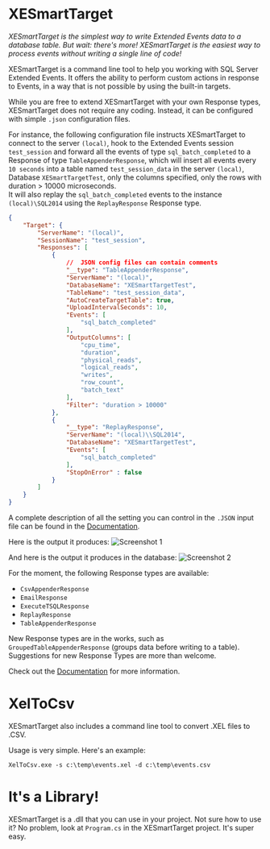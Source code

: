 # XESmartTarget

*XESmartTarget is the simplest way to write Extended Events data to a database table. But wait: there's more! XESmartTarget is the easiest way to process events without writing a single line of code!*

XESmartTarget is a command line tool to help you working with SQL Server Extended Events. It offers the ability to perform custom actions in response to Events, in a way that is not possible by using the built-in targets.

While you are free to extend XESmartTarget with your own Response types, XESmartTarget does not require any coding. Instead, it can be configured with simple `.json` configuration files.

For instance, the following configuration file instructs XESmartTarget to connect to the server `(local)`, hook to the Extended Events session `test_session` and forward all the events of type `sql_batch_completed` to a Response of type `TableAppenderResponse`, which will insert all events every `10 seconds` into a table named `test_session_data` in the server `(local)`, Database `XESmartTargetTest`, only the columns specified, only the rows with duration > 10000 microseconds.
<BR>It will also replay the `sql_batch_completed` events to the instance `(local)\SQL2014` using the `ReplayResponse` Response type.

```json
{
    "Target": {
        "ServerName": "(local)",
        "SessionName": "test_session",
        "Responses": [
            {
                //  JSON config files can contain comments
                "__type": "TableAppenderResponse",
                "ServerName": "(local)",
                "DatabaseName": "XESmartTargetTest",
                "TableName": "test_session_data",
                "AutoCreateTargetTable": true,
                "UploadIntervalSeconds": 10,
                "Events": [
                    "sql_batch_completed"
                ],
                "OutputColumns": [
                    "cpu_time", 
                    "duration", 
                    "physical_reads", 
                    "logical_reads", 
                    "writes", 
                    "row_count", 
                    "batch_text"
                ],
                "Filter": "duration > 10000"
            },
            {
                "__type": "ReplayResponse",
                "ServerName": "(local)\\SQL2014",
                "DatabaseName": "XESmartTargetTest",
                "Events": [
                    "sql_batch_completed"
                ],
                "StopOnError" : false
            }
        ]
    }
}
```

A complete description of all the setting you can control in the `.JSON` input file can be found in the [Documentation](https://github.com/spaghettidba/XESmartTarget/wiki).

Here is the output it produces: 
![Screenshot 1](https://github.com/spaghettidba/XESmartTarget/blob/master/Images/Screenshot1.png?raw=true "Screenshot")

And here is the output it produces in the database:
![Screenshot 2](https://github.com/spaghettidba/XESmartTarget/blob/master/Images/Screenshot2.png?raw=true "Screenshot")

For the moment, the following Response types are available: 
* `CsvAppenderResponse`
* `EmailResponse`
* `ExecuteTSQLResponse`
* `ReplayResponse`
* `TableAppenderResponse`

New Response types are in the works, such as `GroupedTableAppenderResponse` (groups data before writing to a table). 
Suggestions for new Response Types are more than welcome.

Check out the [Documentation](https://github.com/spaghettidba/XESmartTarget/wiki) for more information.


# XelToCsv
XESmartTarget also includes a command line tool to convert .XEL files to .CSV. 

Usage is very simple. Here's an example:

```
XelToCsv.exe -s c:\temp\events.xel -d c:\temp\events.csv
```

# It's a Library!
XESmartTarget is a .dll that you can use in your project. Not sure how to use it? No problem, look at `Program.cs` in the XESmartTarget project. It's super easy.